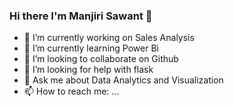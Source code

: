 ### Hi there I'm Manjiri Sawant 👋
- 🔭 I’m currently working on Sales Analysis
- 🌱 I’m currently learning Power Bi
- 👯 I’m looking to collaborate on Github
- 🤔 I’m looking for help with flask
- 💬 Ask me about Data Analytics and Visualization
- 📫 How to reach me: ...


